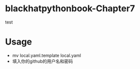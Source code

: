 # blackhatpythonbook-Chapter7
test 

# Usage
*  mv local.yaml.template local.yaml
*  填入你的github的用户名和密码
